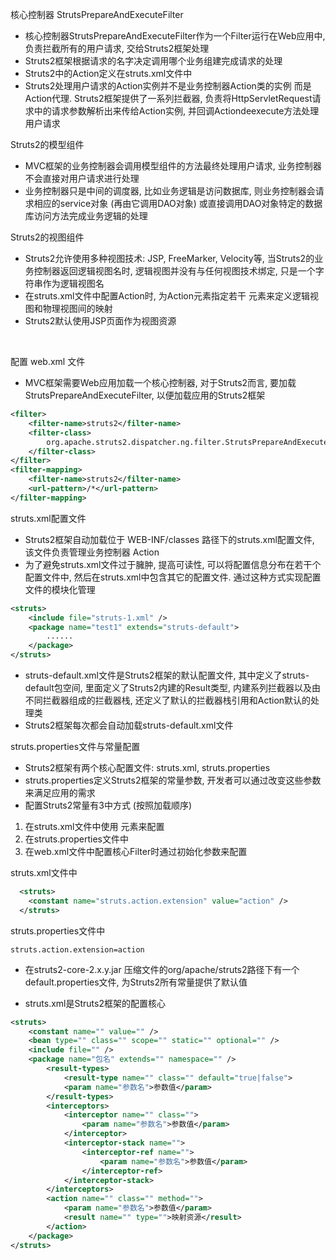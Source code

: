 核心控制器 StrutsPrepareAndExecuteFilter

* 核心控制器StrutsPrepareAndExecuteFilter作为一个Filter运行在Web应用中, 负责拦截所有的用户请求, 交给Struts2框架处理 
* Struts2框架根据请求的名字决定调用哪个业务组建完成请求的处理
* Struts2中的Action定义在struts.xml文件中
* Struts2处理用户请求的Action实例并不是业务控制器Action类的实例 而是Action代理. Struts2框架提供了一系列拦截器, 负责将HttpServletRequest请求中的请求参数解析出来传给Action实例, 并回调Actiondeexecute方法处理用户请求


Struts2的模型组件

* MVC框架的业务控制器会调用模型组件的方法最终处理用户请求, 业务控制器不会直接对用户请求进行处理
* 业务控制器只是中间的调度器, 比如业务逻辑是访问数据库, 则业务控制器会请求相应的service对象 (再由它调用DAO对象) 或直接调用DAO对象特定的数据库访问方法完成业务逻辑的处理

Struts2的视图组件

* Struts2允许使用多种视图技术: JSP, FreeMarker, Velocity等, 当Struts2的业务控制器返回逻辑视图名时, 逻辑视图并没有与任何视图技术绑定, 只是一个字符串作为逻辑视图名
* 在struts.xml文件中配置Action时, 为Action元素指定若干 <result> 元素来定义逻辑视图和物理视图间的映射
* Struts2默认使用JSP页面作为视图资源 
  
<br>

配置 web.xml 文件
* MVC框架需要Web应用加载一个核心控制器, 对于Struts2而言, 要加载StrutsPrepareAndExecuteFilter, 以便加载应用的Struts2框架
```xml
<filter>
    <filter-name>struts2</filter-name>
    <filter-class>
        org.apache.struts2.dispatcher.ng.filter.StrutsPrepareAndExecuteFilter
    </filter-class>
</filter>
<filter-mapping>
    <filter-name>struts2</filter-name>
    <url-pattern>/*</url-pattern>
</filter-mapping>
```

struts.xml配置文件
* Struts2框架自动加载位于 WEB-INF/classes 路径下的struts.xml配置文件, 该文件负责管理业务控制器 Action
* 为了避免struts.xml文件过于臃肿, 提高可读性, 可以将配置信息分布在若干个配置文件中, 然后在struts.xml中包含其它的配置文件. 通过这种方式实现配置文件的模块化管理
```xml
<struts>
    <include file="struts-1.xml" />
    <package name="test1" extends="struts-default">
        ......
    </package>
</struts>
```
* struts-default.xml文件是Struts2框架的默认配置文件, 其中定义了struts-default包空间, 里面定义了Struts2内建的Result类型, 内建系列拦截器以及由不同拦截器组成的拦截器栈, 还定义了默认的拦截器栈引用和Action默认的处理类
* Struts2框架每次都会自动加载struts-default.xml文件 


struts.properties文件与常量配置
* Struts2框架有两个核心配置文件: struts.xml, struts.properties
* struts.properties定义Struts2框架的常量参数, 开发者可以通过改变这些参数来满足应用的需求
* 配置Struts2常量有3中方式 (按照加载顺序)
1) 在struts.xml文件中使用 <constant> 元素来配置
2) 在struts.properties文件中
3) 在web.xml文件中配置核心Filter时通过初始化参数来配置

struts.xml文件中
```xml
  <struts>
    <constant name="struts.action.extension" value="action" />
  </struts>
```

struts.properties文件中
```properties
struts.action.extension=action
```

* 在struts2-core-2.x.y.jar 压缩文件的org/apache/struts2路径下有一个default.properties文件, 为Struts2所有常量提供了默认值

* struts.xml是Struts2框架的配置核心

```xml
<struts>
    <constant name="" value="" />
    <bean type="" class="" scope="" static="" optional="" />
    <include file="" />
    <package name="包名" extends="" namespace="" />
        <result-types>
            <result-type name="" class="" default="true|false">
            <param name="参数名">参数值</param>
        </result-types>
        <interceptors>
            <interceptor name="" class="">
                <param name="参数名">参数值</param>
            </interceptor>
            <interceptor-stack name="">
                <interceptor-ref name="">
                    <param name="参数名">参数值</param>
                </interceptor-ref>
            </interceptor-stack>
        </interceptors>
        <action name="" class="" method="">
            <param name="参数名">参数值</param>
            <result name="" type="">映射资源</result>
        </action>
    </package>
</struts>
```
